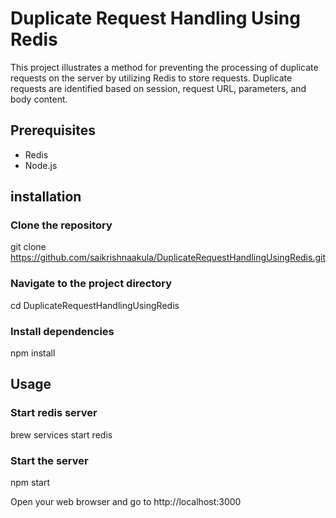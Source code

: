 # Duplicate Request Handling Using Redis

This project illustrates a method for preventing the processing of duplicate requests on the server by utilizing Redis to store requests. Duplicate requests are identified based on session, request URL, parameters, and body content.

## Prerequisites
 - Redis
 - Node.js

## installation

### Clone the repository
git clone https://github.com/saikrishnaakula/DuplicateRequestHandlingUsingRedis.git

### Navigate to the project directory
cd DuplicateRequestHandlingUsingRedis

### Install dependencies
npm install

## Usage

### Start redis server
brew services start redis

### Start the server
npm start

Open your web browser and go to http://localhost:3000

